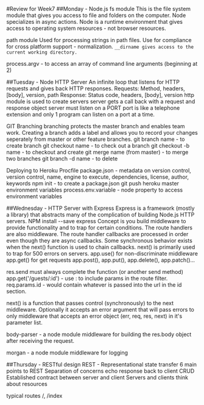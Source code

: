 #Review for Week7
##Monday - Node.js fs module
This is the file system module that gives you access to file and folders on the computer.
Node specializes in async actions.
Node is a runtime environment that gives access to operating system resources - not browser resources.

path module
Used for processing strings in path files.
Use for compliance for cross platform support - normalization.
`__dirname gives access to the current working directory.`

process.argv - to access an array of command line arguments (beginning at 2)



##Tuesday - Node HTTP Server
An infinite loop that listens for HTTP requests and gives back HTTP responses.
Requests: Method, headers, [body], version, path
Response: Status code, headers, [body], version
http module is used to create servers
server gets a call back with a request and response object
server must listen on a PORT
port is like a telephone extension and only 1 program can listen on a port at a time.

GIT Branching
branching protects the master branch and enables team work.
Creating a branch adds a label and allows you to record your changes seperately from master or other feature branches.
git branch name - to create branch
git checkout name - to check out a branch
git checkout -b name - to checkout and create
git merge name (from master) - to merge two branches
git branch -d name - to delete

Deploying to Heroku
Procfile
package.json - metadata on version control, version control, name, engine to execute, dependencies, license, author, keywords
npm init - to create a package.json
git push heroku master
environment variables
process.env.variable - node property to access environment variables


##Wednesday - HTTP Server with Express
Express is a framework (mostly a library) that abstracts many of the complication of building Node.js HTTP servers.
NPM install --save express
Concept is you build middleware to provide functionality and to trap for certain conditions. The route handlers are also middleware. The route handler callbacks are processed in order even though they are async callbacks. Some synchronous behavior exists when the next() function is used to chain callbacks.
next() is primarily used to trap for 500 errors on servers.
app.use() for non-discriminate middleware
app.get() for get requests
app.post(), app.put(), app.delete(), app.patch()...

res.send must always complete the function (or another send method)
app.get('/guests/:id') - use : to include params in the route filter.
req.params.id - would contain whatever is passed into the url in the id section.

next() is a function that passes control (synchronously) to the next middleware. Optionally it accepts an error argument that will pass errors to only middleware that accepts an error object (err, req, res, next) in it's parameter list.

body-parser - a node module middleware for building the res.body object after receiving the request.

morgan - a node module middleware for logging

##Thursday - RESTful design
REST - Representational state transfer
6 main points to REST
Separation of concerns
echo response back to client
CRUD
Established contract between server and client
Servers and clients think about resources

typical routes /, /index
